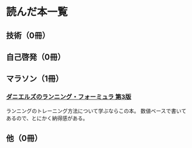 # 読んだ本一覧

## 技術（0冊）

## 自己啓発（0冊）

## マラソン（1冊）

### [ダニエルズのランニング・フォーミュラ 第3版](https://amzn.to/2RlaaPu)

ランニングのトレーニング方法について学ぶならこの本。
数値ベースで書いてあるので、とにかく納得感がある。

## 他（0冊）